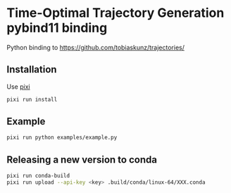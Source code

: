 # Time-Optimal Trajectory Generation pybind11 binding

Python binding to https://github.com/tobiaskunz/trajectories/

## Installation

Use [pixi](pixi.sh)

```bash
pixi run install
```

## Example

```bash
pixi run python examples/example.py
```

## Releasing a new version to conda

```bash
pixi run conda-build
pixi run upload --api-key <key> .build/conda/linux-64/XXX.conda
```

